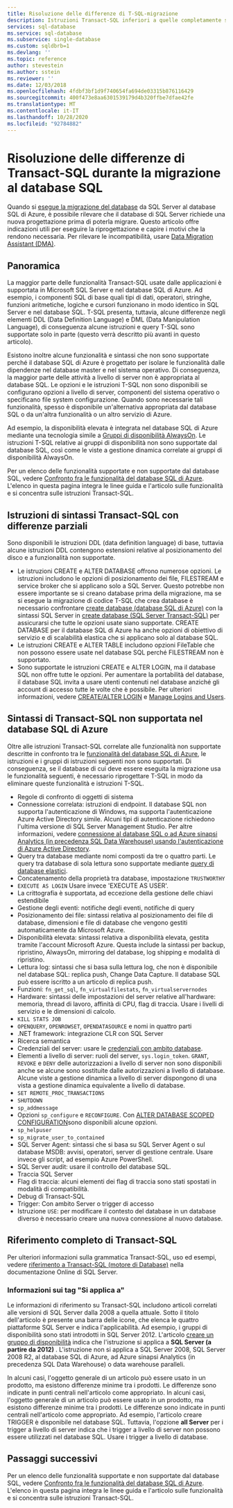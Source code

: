 ```yaml
---
title: Risoluzione delle differenze di T-SQL-migrazione
description: Istruzioni Transact-SQL inferiori a quelle completamente supportate nel database SQL di Azure.
services: sql-database
ms.service: sql-database
ms.subservice: single-database
ms.custom: sqldbrb=1
ms.devlang: ''
ms.topic: reference
author: stevestein
ms.author: sstein
ms.reviewer: ''
ms.date: 12/03/2018
ms.openlocfilehash: 4fdbf3bf1d9f740654fa694de03315b876116429
ms.sourcegitcommit: 400f473e8aa6301539179d4b320ffbe7dfae42fe
ms.translationtype: MT
ms.contentlocale: it-IT
ms.lasthandoff: 10/28/2020
ms.locfileid: "92784882"
---
```

# <a name="resolving-transact-sql-differences-during-migration-to-sql-database"></a>Risoluzione delle differenze di Transact-SQL durante la migrazione al database SQL

Quando si [esegue la migrazione del database](migrate-to-database-from-sql-server.md) da SQL Server al database SQL di Azure, è possibile rilevare che il database di SQL Server richiede una nuova progettazione prima di poterla migrare. Questo articolo offre indicazioni utili per eseguire la riprogettazione e capire i motivi che la rendono necessaria. Per rilevare le incompatibilità, usare [Data Migration Assistant (DMA)](https://www.microsoft.com/download/details.aspx?id=53595).

## <a name="overview"></a>Panoramica

La maggior parte delle funzionalità Transact-SQL usate dalle applicazioni è supportata in Microsoft SQL Server e nel database SQL di Azure. Ad esempio, i componenti SQL di base quali tipi di dati, operatori, stringhe, funzioni aritmetiche, logiche e cursori funzionano in modo identico in SQL Server e nel database SQL. T-SQL presenta, tuttavia, alcune differenze negli elementi DDL (Data Definition Language) e DML (Data Manipulation Language), di conseguenza alcune istruzioni e query T-SQL sono supportate solo in parte (questo verrà descritto più avanti in questo articolo).

Esistono inoltre alcune funzionalità e sintassi che non sono supportate perché il database SQL di Azure è progettato per isolare le funzionalità dalle dipendenze nel database master e nel sistema operativo. Di conseguenza, la maggior parte delle attività a livello di server non è appropriata al database SQL. Le opzioni e le istruzioni T-SQL non sono disponibili se configurano opzioni a livello di server, componenti del sistema operativo o specificano file system configurazione. Quando sono necessarie tali funzionalità, spesso è disponibile un'alternativa appropriata dal database SQL o da un'altra funzionalità o un altro servizio di Azure.

Ad esempio, la disponibilità elevata è integrata nel database SQL di Azure mediante una tecnologia simile a [Gruppi di disponibilità AlwaysOn](/sql/database-engine/availability-groups/windows/always-on-availability-groups-sql-server). Le istruzioni T-SQL relative ai gruppi di disponibilità non sono supportate dal database SQL, così come le viste a gestione dinamica correlate ai gruppi di disponibilità AlwaysOn.

Per un elenco delle funzionalità supportate e non supportate dal database SQL, vedere [Confronto fra le funzionalità del database SQL di Azure](features-comparison.md). L'elenco in questa pagina integra le linee guida e l'articolo sulle funzionalità e si concentra sulle istruzioni Transact-SQL.

## <a name="transact-sql-syntax-statements-with-partial-differences"></a>Istruzioni di sintassi Transact-SQL con differenze parziali

Sono disponibili le istruzioni DDL (data definition language) di base, tuttavia alcune istruzioni DDL contengono estensioni relative al posizionamento del disco e a funzionalità non supportate.

- Le istruzioni CREATE e ALTER DATABASE offrono numerose opzioni. Le istruzioni includono le opzioni di posizionamento dei file, FILESTREAM e service broker che si applicano solo a SQL Server. Questo potrebbe non essere importante se si creano database prima della migrazione, ma se si esegue la migrazione di codice T-SQL che crea database è necessario confrontare [create database (database SQL di Azure)](/sql/t-sql/statements/create-database-transact-sql) con la sintassi SQL Server in [create database (SQL Server Transact-SQL)](/sql/t-sql/statements/create-database-transact-sql) per assicurarsi che tutte le opzioni usate siano supportate. CREATE DATABASE per il database SQL di Azure ha anche opzioni di obiettivo di servizio e di scalabilità elastica che si applicano solo al database SQL.
- Le istruzioni CREATE e ALTER TABLE includono opzioni FileTable che non possono essere usate nel database SQL perché FILESTREAM non è supportato.
- Sono supportate le istruzioni CREATE e ALTER LOGIN, ma il database SQL non offre tutte le opzioni. Per aumentare la portabilità del database, il database SQL invita a usare utenti contenuti nel database anziché gli account di accesso tutte le volte che è possibile. Per ulteriori informazioni, vedere [CREATE/ALTER LOGIN](/sql/t-sql/statements/alter-login-transact-sql) e [Manage Logins and Users](logins-create-manage.md).

## <a name="transact-sql-syntax-not-supported-in-azure-sql-database"></a>Sintassi di Transact-SQL non supportata nel database SQL di Azure

Oltre alle istruzioni Transact-SQL correlate alle funzionalità non supportate descritte in confronto tra le [funzionalità del database SQL di Azure](features-comparison.md), le istruzioni e i gruppi di istruzioni seguenti non sono supportati. Di conseguenza, se il database di cui deve essere eseguita la migrazione usa le funzionalità seguenti, è necessario riprogettare T-SQL in modo da eliminare queste funzionalità e istruzioni T-SQL.

- Regole di confronto di oggetti di sistema
- Connessione correlata: istruzioni di endpoint. Il database SQL non supporta l'autenticazione di Windows, ma supporta l'autenticazione Azure Active Directory simile. Alcuni tipi di autenticazione richiedono l'ultima versione di SQL Server Management Studio. Per altre informazioni, vedere [connessione al database SQL o ad Azure sinapsi Analytics (in precedenza SQL Data Warehouse) usando l'autenticazione di Azure Active Directory](authentication-aad-overview.md).
- Query tra database mediante nomi composti da tre o quattro parti. Le query tra database di sola lettura sono supportate mediante [query di database elastici](elastic-query-overview.md).
- Concatenamento della proprietà tra database, impostazione `TRUSTWORTHY`
- `EXECUTE AS LOGIN` Usare invece 'EXECUTE AS USER'.
- La crittografia è supportata, ad eccezione della gestione delle chiavi estendibile
- Gestione degli eventi: notifiche degli eventi, notifiche di query
- Posizionamento dei file: sintassi relativa al posizionamento dei file di database, dimensioni e file di database che vengono gestiti automaticamente da Microsoft Azure.
- Disponibilità elevata: sintassi relativa a disponibilità elevata, gestita tramite l'account Microsoft Azure. Questa include la sintassi per backup, ripristino, AlwaysOn, mirroring del database, log shipping e modalità di ripristino.
- Lettura log: sintassi che si basa sulla lettura log, che non è disponibile nel database SQL: replica push, Change Data Capture. Il database SQL può essere iscritto a un articolo di replica push.
- Funzioni: `fn_get_sql`, `fn_virtualfilestats`, `fn_virtualservernodes`
- Hardware: sintassi delle impostazioni del server relative all'hardware: memoria, thread di lavoro, affinità di CPU, flag di traccia. Usare i livelli di servizio e le dimensioni di calcolo.
- `KILL STATS JOB`
- `OPENQUERY`, `OPENROWSET`, `OPENDATASOURCE` e nomi in quattro parti
- .NET framework: integrazione CLR con SQL Server
- Ricerca semantica
- Credenziali del server: usare le [credenziali con ambito database](/sql/t-sql/statements/create-database-scoped-credential-transact-sql).
- Elementi a livello di server: ruoli del server, `sys.login_token`. `GRANT`, `REVOKE` e `DENY` delle autorizzazioni a livello di server non sono disponibili anche se alcune sono sostituite dalle autorizzazioni a livello di database. Alcune viste a gestione dinamica a livello di server dispongono di una vista a gestione dinamica equivalente a livello di database.
- `SET REMOTE_PROC_TRANSACTIONS`
- `SHUTDOWN`
- `sp_addmessage`
- Opzioni `sp_configure` e `RECONFIGURE`. Con [ALTER DATABASE SCOPED CONFIGURATION](/sql/t-sql/statements/alter-database-scoped-configuration-transact-sql)sono disponibili alcune opzioni.
- `sp_helpuser`
- `sp_migrate_user_to_contained`
- SQL Server Agent: sintassi che si basa su SQL Server Agent o sul database MSDB: avvisi, operatori, server di gestione centrale. Usare invece gli script, ad esempio Azure PowerShell.
- SQL Server audit: usare il controllo del database SQL.
- Traccia SQL Server
- Flag di traccia: alcuni elementi dei flag di traccia sono stati spostati in modalità di compatibilità.
- Debug di Transact-SQL
- Trigger: Con ambito Server o trigger di accesso
- Istruzione `USE`: per modificare il contesto del database in un database diverso è necessario creare una nuova connessione al nuovo database.

## <a name="full-transact-sql-reference"></a>Riferimento completo di Transact-SQL

Per ulteriori informazioni sulla grammatica Transact-SQL, uso ed esempi, vedere [riferimento a Transact-SQL (motore di Database)](/sql/t-sql/language-reference) nella documentazione Online di SQL Server.

### <a name="about-the-applies-to-tags"></a>Informazioni sui tag "Si applica a"

Le informazioni di riferimento su Transact-SQL includono articoli correlati alle versioni di SQL Server dalla 2008 a quella attuale. Sotto il titolo dell'articolo è presente una barra delle icone, che elenca le quattro piattaforme SQL Server e indica l'applicabilità. Ad esempio, i gruppi di disponibilità sono stati introdotti in SQL Server 2012. L'articolo [creare un gruppo di disponibilità](/sql/t-sql/statements/create-availability-group-transact-sql) indica che l'istruzione si applica a **SQL Server (a partire da 2012)** . L'istruzione non si applica a SQL Server 2008, SQL Server 2008 R2, al database SQL di Azure, ad Azure sinapsi Analytics (in precedenza SQL Data Warehouse) o data warehouse paralleli.

In alcuni casi, l'oggetto generale di un articolo può essere usato in un prodotto, ma esistono differenze minime tra i prodotti. Le differenze sono indicate in punti centrali nell'articolo come appropriato. In alcuni casi, l'oggetto generale di un articolo può essere usato in un prodotto, ma esistono differenze minime tra i prodotti. Le differenze sono indicate in punti centrali nell'articolo come appropriato. Ad esempio, l'articolo creare TRIGGER è disponibile nel database SQL. Tuttavia, l'opzione **all Server** per i trigger a livello di server indica che i trigger a livello di server non possono essere utilizzati nel database SQL. Usare i trigger a livello di database.

## <a name="next-steps"></a>Passaggi successivi

Per un elenco delle funzionalità supportate e non supportate dal database SQL, vedere [Confronto fra le funzionalità del database SQL di Azure](features-comparison.md). L'elenco in questa pagina integra le linee guida e l'articolo sulle funzionalità e si concentra sulle istruzioni Transact-SQL.